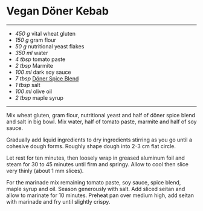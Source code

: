 # Vegan Döner Kebab

---

- *450 g* vital wheat gluten
- *150 g* gram flour
- *50 g* nutritional yeast flakes
- *350 ml* water
- *4 tbsp* tomato paste
- *2 tbsp* Marmite
- *100 ml* dark soy sauce
- *7 tbsp* [Döner Spice Blend](./Doner_Spice_Blend.md)
- *1 tbsp* salt
- *100 ml* olive oil
- *2 tbsp* maple syrup

---

Mix wheat gluten, gram flour, nutritional yeast and half of döner spice blend and salt in big bowl. Mix water, half of tomato paste, marmite and half of soy sauce.

Gradually add liquid ingredients to dry ingredients stirring as you go until a cohesive dough forms. Roughly shape dough into 2-3 cm flat circle.

Let rest for ten minutes, then loosely wrap in greased aluminum foil and steam for 30 to 45 minutes until firm and springy. Allow to cool then slice very thinly (about 1 mm slices).

For the marinade mix remaining tomato paste, soy sauce, spice blend, maple syrup and oil. Season generously with salt. Add sliced seitan and allow to marinate for 10 minutes. Preheat pan over medium high, add seitan with marinade and fry until slightly crispy.